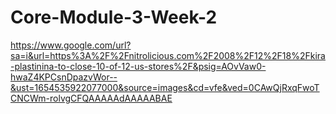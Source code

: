 # Core-Module-3-Week-2

https://www.google.com/url?sa=i&url=https%3A%2F%2Fnitrolicious.com%2F2008%2F12%2F18%2Fkira-plastinina-to-close-10-of-12-us-stores%2F&psig=AOvVaw0-hwaZ4KPCsnDpazvWor--&ust=1654535922077000&source=images&cd=vfe&ved=0CAwQjRxqFwoTCNCWm-rolvgCFQAAAAAdAAAAABAE
